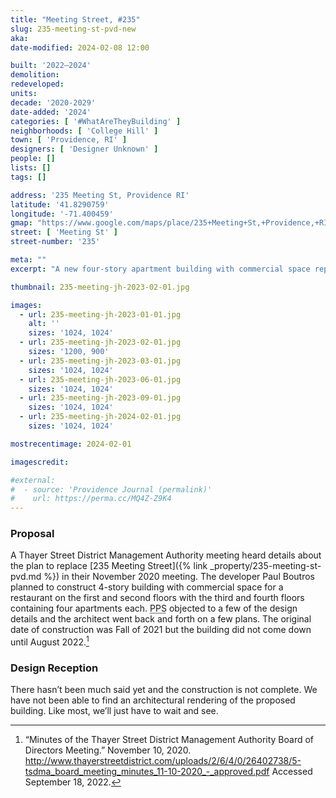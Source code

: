```yaml
---
title: "Meeting Street, #235"
slug: 235-meeting-st-pvd-new
aka:
date-modified: 2024-02-08 12:00

built: '2022–2024'
demolition:
redeveloped:
units:
decade: '2020-2029'
date-added: '2024'
categories: [ '#WhatAreTheyBuilding' ]
neighborhoods: [ 'College Hill' ]
town: [ 'Providence, RI' ]
designers: [ 'Designer Unknown' ]
people: []
lists: []
tags: []

address: '235 Meeting St, Providence RI'
latitude: '41.8290759'
longitude: '-71.400459'
gmap: "https://www.google.com/maps/place/235+Meeting+St,+Providence,+RI+02906/@41.8290759,-71.400459,17z/data=!3m1!4b1!4m5!3m4!1s0x89e445236327b6c3:0xd4f8680950bd3d63!8m2!3d41.8290759!4d-71.400459"
street: [ 'Meeting St' ]
street-number: '235'

meta: ""
excerpt: "A new four-story apartment building with commercial space replaces a century-old 2 1/2 story gable roof house"

thumbnail: 235-meeting-jh-2023-02-01.jpg

images:
  - url: 235-meeting-jh-2023-01-01.jpg
    alt: ''
    sizes: '1024, 1024'
  - url: 235-meeting-jh-2023-02-01.jpg
    sizes: '1200, 900'
  - url: 235-meeting-jh-2023-03-01.jpg
    sizes: '1024, 1024'
  - url: 235-meeting-jh-2023-06-01.jpg
    sizes: '1024, 1024'
  - url: 235-meeting-jh-2023-09-01.jpg
    sizes: '1024, 1024'
  - url: 235-meeting-jh-2024-02-01.jpg
    sizes: '1024, 1024'

mostrecentimage: 2024-02-01

imagescredit:

#external:
#  - source: 'Providence Journal (permalink)'
#    url: https://perma.cc/MQ4Z-Z9K4
---
```


### Proposal

A Thayer Street District Management Authority meeting heard details about the plan to replace [235 Meeting Street]({% link _property/235-meeting-st-pvd.md %}) in their November 2020 meeting. The developer Paul Boutros planned to construct 4-story building with commercial space for a restaurant on the first and second floors with the third and fourth floors containing four apartments each. <abbr title="Providence Preservation Society">PPS</abbr> objected to a few of the design details and the architect went back and forth on a few plans. The original date of construction was Fall of 2021 but the building did not come down until August 2022.[^1]

[^1]: “Minutes of the Thayer Street District Management Authority Board of Directors Meeting.” November 10, 2020. http://www.thayerstreetdistrict.com/uploads/2/6/4/0/26402738/5-tsdma_board_meeting_minutes_11-10-2020_-_approved.pdf Accessed September 18, 2022.


### Design Reception

There hasn’t been much said yet and the construction is not complete. We have not been able to find an architectural rendering of the proposed building. Like most, we’ll just have to wait and see.

